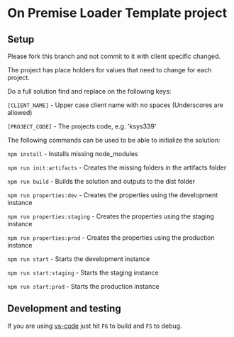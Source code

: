 # On Premise Loader Template project

## Setup
Please fork this branch and not commit to it with client specific changed.

The project has place holders for values that need to change for each project.

Do a full solution find and replace on the following keys:

`[CLIENT_NAME]` - Upper case client name with no spaces (Underscores are allowed)

`[PROJECT_CODE]` - The projects code, e.g. 'ksys339'

The following commands can be used to be able to initialize the solution:

`npm install` - Installs missing node_modules

`npm run init:artifacts` - Creates the missing folders in the artifacts folder

`npm run build` - Builds the solution and outputs to the dist folder

`npm run properties:dev` - Creates the properties using the development instance

`npm run properties:staging` - Creates the properties using the staging instance

`npm run properties:prod` - Creates the properties using the production instance

`npm run start` - Starts the development instance

`npm run start:staging` - Starts the staging instance

`npm run start:prod` - Starts the production instance

## Development and testing

If you are using [vs-code](https://code.visualstudio.com/) just hit `F6` to build and `F5` to debug.
  